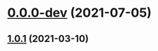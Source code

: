 # [0.0.0-dev](https://github.com/AlexRogalskiy/proverbs/compare/v1.0.1...v0.0.0-dev) (2021-07-05)



## [1.0.1](https://github.com/AlexRogalskiy/proverbs/compare/1.0.1...v1.0.1) (2021-03-10)



